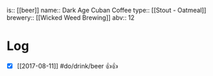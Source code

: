 is:: [[beer]]
name:: Dark Age Cuban Coffee
type:: [[Stout - Oatmeal]]
brewery:: [[Wicked Weed Brewing]]
abv:: 12

# Log
- [x] [[2017-08-11]] #do/drink/beer 👍👍
